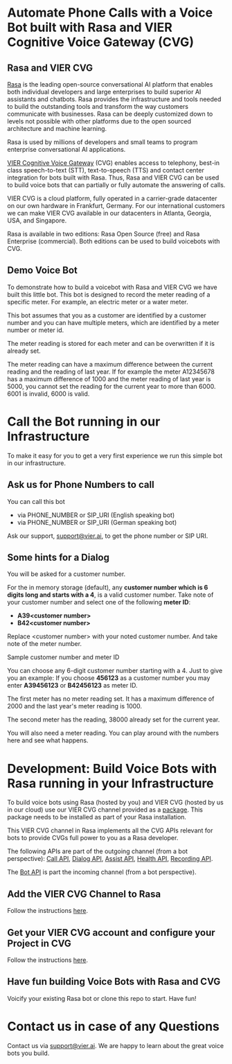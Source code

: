 # Automate Phone Calls with a Voice Bot built with Rasa and VIER Cognitive Voice Gateway (CVG)

## Rasa and VIER CVG

[Rasa](https://rasa.com/) is the leading open-source conversational AI platform that enables both individual developers and large enterprises to build superior AI assistants and chatbots. Rasa provides the infrastructure and tools needed to build the outstanding tools and transform the way customers communicate with businesses. Rasa can be deeply customized down to levels not possible with other platforms due to the open sourced architecture and machine learning.

Rasa is used by millions of developers and small teams to program enterprise conversational AI applications.

[VIER Cognitive Voice Gateway](https://cognitivevoice.io/docs/) (CVG) enables access to telephony, best-in class speech-to-text (STT), text-to-speech (TTS) and contact center integration for bots built with Rasa. Thus, Rasa and VIER CVG can be used to build voice bots that can partially or fully automate the answering of calls.

VIER CVG is a cloud platform, fully operated in a carrier-grade datacenter on our own hardware in Frankfurt, Germany. For our international customers we can make VIER CVG available in our datacenters in Atlanta, Georgia, USA, and Singapore.

Rasa is available in two editions: Rasa Open Source (free) and Rasa Enterprise (commercial). Both editions can be used to build voicebots with CVG.

## Demo Voice Bot

To demonstrate how to build a voicebot with Rasa and VIER CVG we have built this little bot. This bot is designed to record the meter reading of a specific meter. For example, an electric meter or a water meter.

This bot assumes that you as a customer are identified by a customer number and you can have multiple meters, which are identified by a meter number or meter id. 

The meter reading is stored for each meter and can be overwritten if it is already set.

The meter reading can have a maximum difference between the current reading and the reading of last year. If for example the meter A12345678 has a maximum difference of 1000 and the meter reading of last year is 5000, you cannot set the reading for the current year to more than 6000. 6001 is invalid, 6000 is valid.


# Call the Bot running in our Infrastructure

To make it easy for you to get a very first experience we run this simple bot in our infrastructure. 

## Ask us for Phone Numbers to call

You can call this bot 
* via PHONE_NUMBER or SIP_URI (English speaking bot)
* via PHONE_NUMBER or SIP_URI (German speaking bot)

Ask our support, support@vier.ai, to get the phone number or SIP URI.

## Some hints for a Dialog

You will be asked for a customer number.

For the in memory storage (default), any **customer number which is 6 digits long and starts with a 4**, is a valid customer number. Take note of your customer number and select one of the following **meter ID**:

  - **A39\<customer number>**
  - **B42\<customer number>**

Replace \<customer number> with your noted customer number. And take note of the meter number.

<div class="admonition note">
<p class="admonition-title">Sample customer number and meter ID</p>
<p>You can choose any 6-digit customer number starting with a 4. Just to give you an example: If you choose <b>456123</b> as a customer number you may enter <b>A39456123</b> or <b>B42456123</b> as meter ID.</p>
</div>

The first meter has no meter reading set. It has a maximum difference of 2000 and the last year's meter reading is 1000.

The second meter has the reading, 38000 already set for the current year.

You will also need a meter reading. You can play around with the numbers here and see what happens.

# Development: Build Voice Bots with Rasa running in your Infrastructure

To build voice bots using Rasa (hosted by you) and VIER CVG (hosted by us in our cloud) use our VIER CVG channel provided as a [package](https://github.com/VIER-CognitiveVoice/rasa-vier-cvg). This package needs to be installed as part of your Rasa installation.

This VIER CVG channel in Rasa implements all the CVG APIs relevant for bots to provide CVGs full power to you as a Rasa developer.

The following APIs are part of the outgoing channel (from a bot perspective): [Call API](https://cognitivevoice.io/specs/), [Dialog API](https://cognitivevoice.io/specs/?urls.primaryName=Dialog%20API), [Assist API](https://cognitivevoice.io/specs/?urls.primaryName=Assist%20API), [Health API](https://cognitivevoice.io/specs/?urls.primaryName=Health%20API), [Recording API](https://cognitivevoice.io/specs/?urls.primaryName=Recording%20API).

The [Bot API](https://cognitivevoice.io/specs/?urls.primaryName=Bot%20API%20(Client)) is part the incoming channel (from a bot perspective).

## Add the VIER CVG Channel to Rasa

Follow the instructions [here](https://cognitivevoice.io/docs/conversational-ai/conversational-ai-rasa.html).

## Get your VIER CVG account and configure your Project in CVG

Follow the instructions [here](https://cognitivevoice.io/docs/conversational-ai/conversational-ai-rasa.html#cvg).

## Have fun building Voice Bots with Rasa and CVG

Voicify your existing Rasa bot or clone this repo to start. Have fun! 

# Contact us in case of any Questions

Contact us via support@vier.ai. We are happy to learn about the great voice bots you build.
